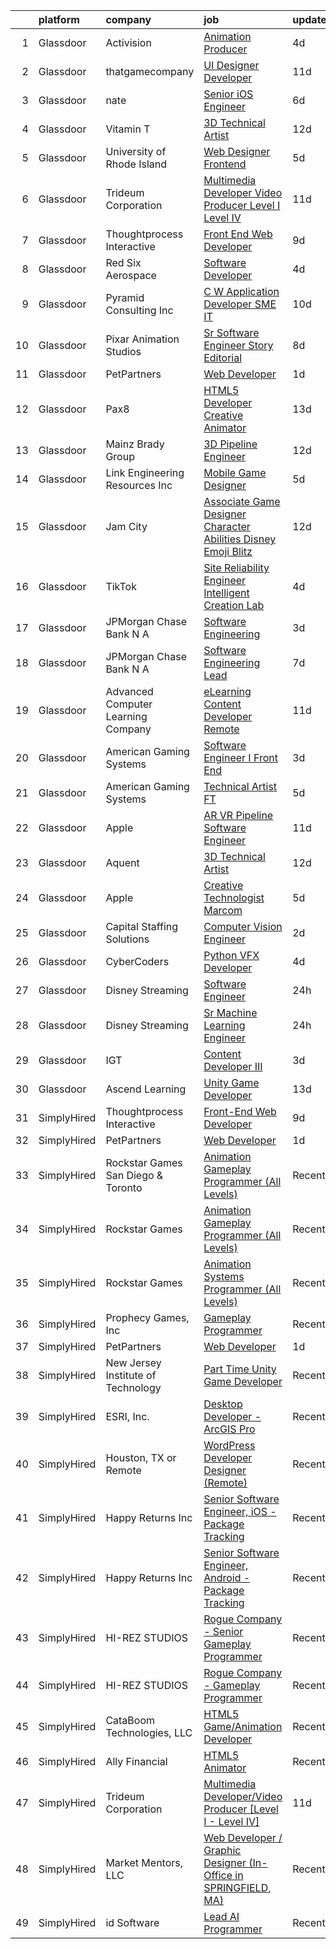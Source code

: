

|    | platform    | company                            | job                                                                                                                                                                                                                                                                                                                                                                                                                                                                                                                                                                                                                                                                                                                                                                                                                                                                                                                                                                                                                                                                                                                                                                                                                                                                                                                                                                                                                           | update_time   | location                 |
|---:|:------------|:-----------------------------------|:------------------------------------------------------------------------------------------------------------------------------------------------------------------------------------------------------------------------------------------------------------------------------------------------------------------------------------------------------------------------------------------------------------------------------------------------------------------------------------------------------------------------------------------------------------------------------------------------------------------------------------------------------------------------------------------------------------------------------------------------------------------------------------------------------------------------------------------------------------------------------------------------------------------------------------------------------------------------------------------------------------------------------------------------------------------------------------------------------------------------------------------------------------------------------------------------------------------------------------------------------------------------------------------------------------------------------------------------------------------------------------------------------------------------------|:--------------|:-------------------------|
|  1 | Glassdoor   | Activision                         | [Animation Producer](https://www.glassdoor.com/partner/jobListing.htm?pos=115&ao=1136043&s=58&guid=000001817fe5dcdfb0f70eb3a922f40d&src=GD_JOB_AD&t=SR&vt=w&cs=1_7539c44b&cb=1655708180010&jobListingId=1007942447976&jrtk=3-0-1g5vubn8ek60t801-1g5vubn8qk62e800-9ef75708da2a69f3-)                                                                                                                                                                                                                                                                                                                                                                                                                                                                                                                                                                                                                                                                                                                                                                                                                                                                                                                                                                                                                                                                                                                                           | 4d            | Woodland Hills, CA       |
|  2 | Glassdoor   | thatgamecompany                    | [UI Designer Developer](https://www.glassdoor.com/partner/jobListing.htm?pos=119&ao=1136043&s=58&guid=000001817fe5dcdfb0f70eb3a922f40d&src=GD_JOB_AD&t=SR&vt=w&cs=1_6c4cedbc&cb=1655708180011&jobListingId=1007926460343&jrtk=3-0-1g5vubn8ek60t801-1g5vubn8qk62e800-b15c9ccfab3e315b-)                                                                                                                                                                                                                                                                                                                                                                                                                                                                                                                                                                                                                                                                                                                                                                                                                                                                                                                                                                                                                                                                                                                                        | 11d           | Santa Monica, CA         |
|  3 | Glassdoor   | nate                               | [Senior iOS Engineer](https://www.glassdoor.com/partner/jobListing.htm?pos=108&ao=1110586&s=58&guid=000001817fe5dcdfb0f70eb3a922f40d&src=GD_JOB_AD&t=SR&vt=w&cs=1_e38f8d38&cb=1655708180009&jobListingId=1007935863562&cpc=D69957E0862862E0&jrtk=3-0-1g5vubn8ek60t801-1g5vubn8qk62e800-d32336ae393d48e4--6NYlbfkN0DG4ntHtB_rMsnfhgmnSvK2brktLme1L4SiDeJjQ-izrVOLqRJ5-yjEwoYGp-nj3bVg2-iX_C1KkJjIprzP32YMgUP5YAiENIpTlKV2xZnIOX9G6KSillyVptu-mQTfEDiivm4-0keP813kvnF4O0Sohe2S6LJFXyvgonBjIne8yJEeG_w5twx3UcuIIXveJqmf52AXpg0QeysXg5btOS7BbvNn0HhBcgFX5VasjOIgkgHwuUzLtq7lqwoxu2MkPuJWGecYjUMIqwgMUvOUsK7OCkh_rRoEiPxWSjmvwmHvQ81W5Ps2GYnOvEW0b7MjWy4MXES0g0g1ogsRLFfCgD3aiaHaCTMdPswDLh6o0euEw69RIQJ1nNrVJ2s5cj2SzLCOpkw2jd0-d1Erlsz1yWB_4JojKEz2j7hiVV4EB0UYe4l_XIZpTBE1sTWs4IUFMQe8gscZwYngDSXGhIhJKLqK8txPdjLuwjVRnMb6q8hP6ZBFzpjNg3lMNXl9XEB-3hWG4eauXPf0CzMoYSrMf_l0zVYlTyI2-713FvVP7YyHMHgyfOX5Sz5A75avsBc1cVv7ek6VNpB3jURlGO0BTeE3LOPFuH35VewSHZFnBUjsLiAgjERWWXtDEZCBcRJlQ7k8nmsLanQ-HzEchPU-FQtPSTXO7n7RZYTbOYM_HN0blXRusXOjxlpJnMeaESdvanfFCMFkq3mLbImyqDvObtpJoHjyaLfj8KwtwmpUMbxEQLSdVoRfPyu4VNont5FXb5mgAfBctWzui9v-f_DLTOfYhpGPwMJQacKxlHcy5MO0bk8seIWsc-R7sBZGdQhXUav3dNGJGH41UpWx3FIu1eFew6EqxnurYN-2LhEpzcHFn4ltuLuKTI5aW6e3oUrx45QGpJhYaCgh4WsHM6AGyZ3qxRXab0lruqXPbJ682IN20gY7MQ_7fxhGBPNx9CR1tMqAZX2GJthIVQ%3D%3D)                                                                                         | 6d            | New York, NY             |
|  4 | Glassdoor   | Vitamin T                          | [3D Technical Artist](https://www.glassdoor.com/partner/jobListing.htm?pos=112&ao=1110586&s=58&guid=000001817fe5dcdfb0f70eb3a922f40d&src=GD_JOB_AD&t=SR&vt=w&cs=1_81247fbb&cb=1655708180010&jobListingId=1007924250804&cpc=6FC5BA77C9A4CD78&jrtk=3-0-1g5vubn8ek60t801-1g5vubn8qk62e800-b676246afe9ffab5--6NYlbfkN0DMrcEu7yrtATojKJA7cEzGQ3FdRGWLh0CZQInL4ECGI6k5tN82kdM0OKoro5eXmjqrlAnDtckO5oeRnp0WuwL4LRISKzB96TROHOn88Gkm_ZjVTDxR6yvKi-wTEpxbYoH4Q9Epgd_JwKUcv74onN9sPbFCnxTAPOYzeQVeoWsKFGUVTXGT9BFKbxozY7bD8d7MhJ_bCTu12KaVApa0s5wjp13KTQdpOsgatCv-EBXxXMXm-myAWnOnrpzzvBLtYtQJoGCu7MVRCcgbRQmdQMW0gznu_Wj1CpABHMbxawqu3jpIoh3y9V6Cd4R0cKS3HhDVO5TkpsIMho28VV1xl5ZkofR-nyYBPeo6SRXYqGdfM32It_EfmJBVMuCaEWJfv6XYnqoxx2PIgBMmpQTAI_ghKC91bos6k0maXa3KIl2BgBzWX3rF_Q1W6Ek2XGH5GPyljLtVr6-RMgTosThsnhMzs2Zv8VA_fhQ%3D)                                                                                                                                                                                                                                                                                                                                                                                                                                                                                                                                                                                                       | 12d           | Remote                   |
|  5 | Glassdoor   | University of Rhode Island         | [Web Designer   Frontend](https://www.glassdoor.com/partner/jobListing.htm?pos=103&ao=1110586&s=58&guid=000001817fe5dcdfb0f70eb3a922f40d&src=GD_JOB_AD&t=SR&vt=w&cs=1_ee1db5e1&cb=1655708180008&jobListingId=1007939185950&cpc=8F7BC0C6B9F707AE&jrtk=3-0-1g5vubn8ek60t801-1g5vubn8qk62e800-cec50dc6a3bfc729--6NYlbfkN0AqMLPTf4MGsUN8huRgi1zVnsM5rlBPqqz_2kyggCnnEqSYAGTW27u8HQM9tTc-lWz9t1-fnXZk25rY03sh_QIMP7trI6ET8mKC5HvNDX3e5v_xhdFfZsSmyN9xYje89TX9CQi_CFkn8M6INuA3IeVoMn9iSqU1XmIfsehcceIlI2-nl-IbmloTIpU6dNTLkl2yfcf6ujfsRzzuf_A5vNYEG1kX8SqEHMtMEgioCN3voY5uZc8d0GN37Ez8le92nVSo2q1i11pHhSoHdMlsEhHhS98S8_HFvSTOmAv2hLC47iUEKWbNZ0m7UkPvECJFzy_psYujtYbMX5UyZKhNp7uzKInOOjsT_UK8GzYXVLex994veQmJmbn-nsyXercNnV9k2Wn1ijNThVwqs291fSUYurv5-kfuA7SlyMHXHHrJouN0T-oKtDwr7Y8q9Zd1NzPwFa98ZlT8Tm9NOmwYuF5VWVglwQ0PLmsVgIL8cj0ZtdIgFVfxhmkGE3zF_21NfMN54lYGpiDcJdEk4DWkUV9OpoqbAgpyv_8%3D)                                                                                                                                                                                                                                                                                                                                                                                                                                                                                                                                   | 5d            | Kingston, RI             |
|  6 | Glassdoor   | Trideum Corporation                | [Multimedia Developer Video Producer  Level I   Level IV ](https://www.glassdoor.com/partner/jobListing.htm?pos=127&ao=1136043&s=58&guid=000001817fe5dcdfb0f70eb3a922f40d&src=GD_JOB_AD&t=SR&vt=w&ea=1&cs=1_9586f9b7&cb=1655708180011&jobListingId=1007927748029&jrtk=3-0-1g5vubn8ek60t801-1g5vubn8qk62e800-9774e517da35a4b8-)                                                                                                                                                                                                                                                                                                                                                                                                                                                                                                                                                                                                                                                                                                                                                                                                                                                                                                                                                                                                                                                                                                | 11d           | Fort Sam Houston, TX     |
|  7 | Glassdoor   | Thoughtprocess Interactive         | [Front End Web Developer](https://www.glassdoor.com/partner/jobListing.htm?pos=102&ao=1110586&s=58&guid=000001817fe5dcdfb0f70eb3a922f40d&src=GD_JOB_AD&t=SR&vt=w&ea=1&cs=1_666848d7&cb=1655708180009&jobListingId=1007932192849&cpc=786328B4A40DC555&jrtk=3-0-1g5vubn8ek60t801-1g5vubn8qk62e800-17fa3b3a3ef9e947--6NYlbfkN0DW1Pv4zlUSkAgGS76DL173agLpQ-Pr3TIaPZqk8bxgbTU2O9KJxAWmHxIfHPGN5y_KvDlX-iVMjoY0_k1LdJzh5BAsDGg8DboJwnaowMvUwWclEyj4k54soQzN7MZPN3m22WEQMf8VZDbHjxQowwIRCqtcIciu2m8NeKrsdMoaYSIXoEuiD2iOmElVCbb3LDoTPQp6w2l_sHot8ThJKUQDqnQL61OPo6lySd9PBOXhvM7sdH3_LhE88g2vQEtjzYWATiXUZojJMo7pGUd4rpDe3M2Oo-VBm2sc6zywF0dmiSSdX36DjvRSNe3mviGAIqfQ8EfvCUqJxVCAovCD3gM0JJ_JQheZETARZnSSNpgCpt2RM2IwEJqnyOEW7CFxK8Zl79rOMW04HOuJ_ucpCg3zQxpd8B6IYhzJc6sYeJ02X52HdGaqccV-jC91TZ3DXLlZ17_ZsNDqkuodmxg2clzOhf_QpwGSwW7YHIS8at3psN3Ju2LLcDbdx8ORQCxvTFAp5MLwYMIW7g%3D%3D)                                                                                                                                                                                                                                                                                                                                                                                                                                                                                                                                                | 9d            | Saint Louis, MO          |
|  8 | Glassdoor   | Red Six Aerospace                  | [Software Developer](https://www.glassdoor.com/partner/jobListing.htm?pos=125&ao=1136043&s=58&guid=000001817fe5dcdfb0f70eb3a922f40d&src=GD_JOB_AD&t=SR&vt=w&cs=1_97630f8a&cb=1655708180011&jobListingId=1007942841251&jrtk=3-0-1g5vubn8ek60t801-1g5vubn8qk62e800-d9493599b9a06e8e-)                                                                                                                                                                                                                                                                                                                                                                                                                                                                                                                                                                                                                                                                                                                                                                                                                                                                                                                                                                                                                                                                                                                                           | 4d            | Orlando, FL              |
|  9 | Glassdoor   | Pyramid Consulting  Inc            | [C W Application Developer SME   IT](https://www.glassdoor.com/partner/jobListing.htm?pos=113&ao=1110586&s=58&guid=000001817fe5dcdfb0f70eb3a922f40d&src=GD_JOB_AD&t=SR&vt=w&ea=1&cs=1_c925c6e5&cb=1655708180010&jobListingId=1007929621540&cpc=9DC6E4D8324653EE&jrtk=3-0-1g5vubn8ek60t801-1g5vubn8qk62e800-fe002e009dff159c--6NYlbfkN0Bjic9BpODao-m9BEup4myv2yv9o6hanv70kCRpjMjSDcmmrD9YS-C3x1sAbJGW_XqKuzhmgJhJcVI52qUdS9zY-B0NezLEoDV8lM3EsDfYMhCkJcHVZzTvoSSyWiXxPfdRaO20MHgXm1yxPXMCH7osvwkyhbNu9K5t5Sw46bVp2uMBH5VPcGrawp10Be8aPcmIteYYkQFGeBoJxSXms7zdt56uHeQn3e7PLzyMNU8EiisNZh9DwZmr5NTjPDl82jOFnCwLyc1PEOQo2xAqiFqSe0ywpZ5kYiNHMH6PloGDjxxFhEIR2uPXHz0M1eMhae4-pH-rRhozEOP6IXOF9d1iYGy-NwWjywBh9x5aADb6Dvi8SYwTRzyl9hO4yA_U-Ih1A8bwrwhtJk0MUyk37VteXmTlqt2sRpC0yVWkwzM2Od92kdS6TKuhyxZSx1sXGNMRnvSGFdUKNl-WlftAr7R2b8uu7nADt72ElTwcFu7f84m-L5DTcJyNL1uMrUpAn2h86KPB-FtLytM75pmes9p3vXA6jmj1FcJOkcIRghjEEMFc8ULEPKCYI9Q1cYnJJETUbZLNgU-PftzKiSMGw16RYk03PFjZL_RCz3n6mY1xGS2dy1bZCplPe9z-RF6qhbxwYEMIAp4yiDs0qVFh6_5KaWLxbSSUBf3mzfSqI3qTQcQg8Oyo4XvVDE3-ZhWNytlhjd50D3xtVybLm21fkUGTKWuJopHUH_OKHDRWmNxdABl0svDzIvxbuf0kehgTte_wIvvdPUwpOwakQEb5QWa9M5zLbzLmxuKj0httBF1zfZDV1WNIfSM0IoC1WstQJ5dHcXdmPdPwS9wAQBoF8K2GsFe9RbbfqGJA3lfHq_FeUo6pDjVQGIG6uUouJLK_4hVkKHK_maRbimGblfvPT-mqyuOZXx3usPNryV05yd5bXRjJ6G6wwSPw0OzTXJEWr0xknZJXjolnILRtfeQq-UkybJqO5LQAgjJs1ng7hkED79_lKVTSyJCQqKcMZCpjAaP_VObLaJmsYLdO_gt4c1qg) | 10d           | Charlotte, NC            |
| 10 | Glassdoor   | Pixar Animation Studios            | [Sr  Software Engineer  Story Editorial](https://www.glassdoor.com/partner/jobListing.htm?pos=124&ao=1136043&s=58&guid=000001817fe5dcdfb0f70eb3a922f40d&src=GD_JOB_AD&t=SR&vt=w&cs=1_b195f76e&cb=1655708180011&jobListingId=1007933026065&jrtk=3-0-1g5vubn8ek60t801-1g5vubn8qk62e800-78a31fbabd299845-)                                                                                                                                                                                                                                                                                                                                                                                                                                                                                                                                                                                                                                                                                                                                                                                                                                                                                                                                                                                                                                                                                                                       | 8d            | Emeryville, CA           |
| 11 | Glassdoor   | PetPartners                        | [Web Developer](https://www.glassdoor.com/partner/jobListing.htm?pos=104&ao=1110586&s=58&guid=000001817fe5dcdfb0f70eb3a922f40d&src=GD_JOB_AD&t=SR&vt=w&ea=1&cs=1_be4c0fa9&cb=1655708180009&jobListingId=1007948726865&cpc=C891152315FA1AD8&jrtk=3-0-1g5vubn8ek60t801-1g5vubn8qk62e800-f751cfe49a111d86--6NYlbfkN0CptyWHVEaJ3gWQwaglLcCdOQRi5tEfllewmuKofgYUxum0knsEFCwltmb_0cVlz7EjgY2tyOTuKXnG-ckoUtVXWZ3KIbrKMr_Abv-TTxFyMX-1eZOCHOn70PaNOSLEeV0rn8WaTp3j0NtdICVqzlY-PxrGv0pZ5lHbas_ubYBWj2joGKzxcl81dhkUyHoSCVtGjqNqMWnjM-EGElIbI4-BftraAMLfWjCik_pFAPlpwKQSfn6G3qpJXNL6EJrEq-JfcgCZOZ8x_Jm8cWuq1oqz3s1uuv3pW3uKLx8wZEJdy13YBp773Db0wnl005tgibcHNxV93aLCG2JtSH9okyEWaF1lKUSGyxOY73qb54LksArIqPc-gtNEo7DAylFswcOJ_HVmaBGOGy9NdhVDLK2gjxPr5G4L6eTv0Cs5CAWQfKg567qwp5vSGFgwsnWHvF9rPjqmFnAtU3tTqPUqA1xBJilqDkoOtdSBNDpfZ7BHg8c7HjpXtO5FfO2suMV0mzc%3D)                                                                                                                                                                                                                                                                                                                                                                                                                                                                                                                                                                        | 1d            | Remote                   |
| 12 | Glassdoor   | Pax8                               | [HTML5 Developer   Creative Animator](https://www.glassdoor.com/partner/jobListing.htm?pos=118&ao=1136043&s=58&guid=000001817fe5dcdfb0f70eb3a922f40d&src=GD_JOB_AD&t=SR&vt=w&ea=1&cs=1_6baafc15&cb=1655708180011&jobListingId=1007921790278&jrtk=3-0-1g5vubn8ek60t801-1g5vubn8qk62e800-94e32ab3bd5f2716-)                                                                                                                                                                                                                                                                                                                                                                                                                                                                                                                                                                                                                                                                                                                                                                                                                                                                                                                                                                                                                                                                                                                     | 13d           | Denver, CO               |
| 13 | Glassdoor   | Mainz Brady Group                  | [3D Pipeline Engineer](https://www.glassdoor.com/partner/jobListing.htm?pos=101&ao=1110586&s=58&guid=000001817fe5dcdfb0f70eb3a922f40d&src=GD_JOB_AD&t=SR&vt=w&ea=1&cs=1_78333208&cb=1655708180008&jobListingId=1007924023769&cpc=0F120DD93C91FC85&jrtk=3-0-1g5vubn8ek60t801-1g5vubn8qk62e800-19e69a8eea02e56c--6NYlbfkN0AmBvT8mmb9xI3Fj7UxKkF4Cq8RZh4Va6i5lMeIN2RcgGASh7aFhimwCXUNgOpzN1fbJ1oBdpr8KHMtR0CV7Zq2RullAxWIL3pE3BDWV59ENUqakRDszZixYKhBkXpnqpQvqe1fgrLdNWUtqdFStxCtFPy6Wabm9-W5fOxJtdZMS8_ygq6xyQ55hH7eNBwfvRqUHe5Ugq0LYFoQ2s0JWi0Qe78CzZ4Bn2qIwKITdtlM-dkndvOr9h8Dxz_Ysm0mQb3TCmpCpD_hgs4OcrQnLNetWwEHg9xRb6kUnOay933tPSIBBjw59XxThMCwAE5HGZv6CNXomEJWzNWmbSCEYtmSLViP6B49ll9BeGrq_eJbnQeCtFHri2E6HvKjOa33D0OULZ4zgqboJphJ3wqeXjG4zrIIMC3skQM3enR3BdFadLwRrAEQakQwHUMzMwnfRGJGabWtutR04x7Ri_DDgzz57rZGDqJJ2-I1qf5fFLT5sYww9q7aaBTxed3evtR3AC6NgHMtuE3vXQ%3D%3D)                                                                                                                                                                                                                                                                                                                                                                                                                                                                                                                                                   | 12d           | Remote                   |
| 14 | Glassdoor   | Link Engineering Resources  Inc    | [Mobile Game Designer](https://www.glassdoor.com/partner/jobListing.htm?pos=105&ao=1110586&s=58&guid=000001817fe5dcdfb0f70eb3a922f40d&src=GD_JOB_AD&t=SR&vt=w&cs=1_096f3bf0&cb=1655708180009&jobListingId=1007940009417&cpc=ABD31432EBADCA3A&jrtk=3-0-1g5vubn8ek60t801-1g5vubn8qk62e800-7b38c36edea65596--6NYlbfkN0DK2C-pmrF0sqrfJr4Li3c4X7YMnrkXddQXZaL_6xg-NZtklDZSx_yiPocXKeJyu8GXZBF6iHTzcqxoh5YfXOzapaowrEFcW0Wvv5P3l-zCcOsePFDIEXLcVnyoePoRFk5P_6JWgwML8Yo4BphEmn5W_K6bLP7l7bh3xDbq9jrYvVm_Q0D1O6gFJpgALUycwUBBMf6MHqwGlAnREEjLQdTpU_L2EJepnzi1aT3907SpBl5Q8ND83LvEwBV8_0crLRYhrA2Ycdlj9w3OkLxl05wRZQMrD0KsoMCq7cQcX59sLo5QyC99qpsziieIY1DMTuIdVT6czf55PLs-1eoz6soBPrnVkeEIudSLHLc-gJiwejF7Yb1C2JZdZEIuRslqWBQ1KZ-sohLmkoC3vi52vUY3xWUIXtIT2uQYrdzL4NNAbaAf25CedLD4Jn5l7nPrv9-AGdYnXEN1nizjjmSkCVGNoD9tpRaILx3YhutLl3HJcu_JXupJxC1AbH2R1ok6s7imm3gIkrD1mijfaFKKTas43y0qO31lwqEFecMjgU_XW0rnoF3CoueTeaYoKza0FA0e1-SDC7qhJHjgdeRJQxuP7hCa436OQeM%3D)                                                                                                                                                                                                                                                                                                                                                                                                                                                                      | 5d            | Philadelphia, PA         |
| 15 | Glassdoor   | Jam City                           | [Associate Game Designer   Character Abilities  Disney Emoji Blitz ](https://www.glassdoor.com/partner/jobListing.htm?pos=120&ao=1136043&s=58&guid=000001817fe5dcdfb0f70eb3a922f40d&src=GD_JOB_AD&t=SR&vt=w&cs=1_839f0f94&cb=1655708180011&jobListingId=1007924480789&jrtk=3-0-1g5vubn8ek60t801-1g5vubn8qk62e800-ef94adba0224604c-)                                                                                                                                                                                                                                                                                                                                                                                                                                                                                                                                                                                                                                                                                                                                                                                                                                                                                                                                                                                                                                                                                           | 12d           | Burbank, CA              |
| 16 | Glassdoor   | TikTok                             | [Site Reliability Engineer  Intelligent Creation Lab](https://www.glassdoor.com/partner/jobListing.htm?pos=123&ao=1136043&s=58&guid=000001817fe5dcdfb0f70eb3a922f40d&src=GD_JOB_AD&t=SR&vt=w&cs=1_c06514a4&cb=1655708180011&jobListingId=1007942023163&jrtk=3-0-1g5vubn8ek60t801-1g5vubn8qk62e800-19162d37264834e5-)                                                                                                                                                                                                                                                                                                                                                                                                                                                                                                                                                                                                                                                                                                                                                                                                                                                                                                                                                                                                                                                                                                          | 4d            | Mountain View, CA        |
| 17 | Glassdoor   | JPMorgan Chase Bank  N A           | [Software Engineering](https://www.glassdoor.com/partner/jobListing.htm?pos=121&ao=1136043&s=58&guid=000001817fe5dcdfb0f70eb3a922f40d&src=GD_JOB_AD&t=SR&vt=w&cs=1_01c7eae6&cb=1655708180011&jobListingId=1007946070682&jrtk=3-0-1g5vubn8ek60t801-1g5vubn8qk62e800-1a2aaae1039d2b52-)                                                                                                                                                                                                                                                                                                                                                                                                                                                                                                                                                                                                                                                                                                                                                                                                                                                                                                                                                                                                                                                                                                                                         | 3d            | Columbus, OH             |
| 18 | Glassdoor   | JPMorgan Chase Bank  N A           | [Software Engineering Lead](https://www.glassdoor.com/partner/jobListing.htm?pos=130&ao=1136043&s=58&guid=000001817fe5dcdfb0f70eb3a922f40d&src=GD_JOB_AD&t=SR&vt=w&cs=1_af1a5343&cb=1655708180011&jobListingId=1007934794889&jrtk=3-0-1g5vubn8ek60t801-1g5vubn8qk62e800-720b18d72907ce56-)                                                                                                                                                                                                                                                                                                                                                                                                                                                                                                                                                                                                                                                                                                                                                                                                                                                                                                                                                                                                                                                                                                                                    | 7d            | New York, NY             |
| 19 | Glassdoor   | Advanced Computer Learning Company | [eLearning Content Developer  Remote  ](https://www.glassdoor.com/partner/jobListing.htm?pos=122&ao=1136043&s=58&guid=000001817fe5dcdfb0f70eb3a922f40d&src=GD_JOB_AD&t=SR&vt=w&ea=1&cs=1_f19475b8&cb=1655708180011&jobListingId=1007927044710&jrtk=3-0-1g5vubn8ek60t801-1g5vubn8qk62e800-5537038bbb0cb43c-)                                                                                                                                                                                                                                                                                                                                                                                                                                                                                                                                                                                                                                                                                                                                                                                                                                                                                                                                                                                                                                                                                                                   | 11d           | Remote                   |
| 20 | Glassdoor   | American Gaming Systems            | [Software Engineer I   Front End](https://www.glassdoor.com/partner/jobListing.htm?pos=128&ao=1136043&s=58&guid=000001817fe5dcdfb0f70eb3a922f40d&src=GD_JOB_AD&t=SR&vt=w&ea=1&cs=1_e0e6916c&cb=1655708180011&jobListingId=1007944726871&jrtk=3-0-1g5vubn8ek60t801-1g5vubn8qk62e800-15626509aaecea75-)                                                                                                                                                                                                                                                                                                                                                                                                                                                                                                                                                                                                                                                                                                                                                                                                                                                                                                                                                                                                                                                                                                                         | 3d            | Atlanta, GA              |
| 21 | Glassdoor   | American Gaming Systems            | [Technical Artist  FT ](https://www.glassdoor.com/partner/jobListing.htm?pos=129&ao=1136043&s=58&guid=000001817fe5dcdfb0f70eb3a922f40d&src=GD_JOB_AD&t=SR&vt=w&ea=1&cs=1_4ca4d5c9&cb=1655708180011&jobListingId=1007940482302&jrtk=3-0-1g5vubn8ek60t801-1g5vubn8qk62e800-f6394fba1e6c36af-)                                                                                                                                                                                                                                                                                                                                                                                                                                                                                                                                                                                                                                                                                                                                                                                                                                                                                                                                                                                                                                                                                                                                   | 5d            | Austin, TX               |
| 22 | Glassdoor   | Apple                              | [AR VR Pipeline Software Engineer](https://www.glassdoor.com/partner/jobListing.htm?pos=110&ao=1110586&s=58&guid=000001817fe5dcdfb0f70eb3a922f40d&src=GD_JOB_AD&t=SR&vt=w&cs=1_44748160&cb=1655708180010&jobListingId=1007927431038&cpc=AC285F3A3ECA6BB0&jrtk=3-0-1g5vubn8ek60t801-1g5vubn8qk62e800-bb5f5cb949944411--6NYlbfkN0BvKrLyj5gPmtZO9T8euul8TCxuuKNOtzRJOomxnwSEodTz2Bc-sPZlbtkML8D-m4qjCGnf4bnfUrweF_RkuPHMQtZlGCPyYG7zIzY2mu6LkXJ3pkQqYHzuon2sI11N7eOYUdoD5_9TA2QbfOEUiLaBNSxj-9O_ShCUdvi43RaRw3ckauo2UKuckdUBizfUDKi8nitZ8mIPZlafEcrc8o086n7hDDT1U5WIKmqXf0dxLUF32Nvn3bh3zoy09GXaWTjeSjrjHkNkkcnBHZnuD4JWdbkUKAPJBNtplU2r-oCdt5p76WO54wBMUC32BkUNt7GrEWQ03YdgOU906iag-Ti_LfDy7oN_9Be15AZgm3NGx4k384gB1TSA64ZyB2UE8xGXDPXJ_bWKgJp5TRJ2XNrIBg7iPZB4weX4r4UyxBWCgjL9x-hUD4ZO0HmiawT5JwPUDTJk8wLiLZq_J0dK5bGVDgd6w-UHKMQFc9gJDOwuYchbrFJ5B6yeBug8EErrqOw59Hb9y2Anol_D1hvrpxzREBYB9IEG9yvFIQEe3hLRgg3QDvP_-T-l9yyQM0tnIyjoZeEM48lgDfEjN3nps8NWZU-4ZaGC_8bHqOz2t6b582qYg-kcNNMB8-Jy_tfjWls04J0C2BTqCZqRH2LNGE1ZNTiG7rHoq3w8oHx6zQtLAsvhMyKAhy2wT2RARWHCly4E6I2gHOoTcWATn-lgjUwFNlJDkw7F_1NHb65qpyAXllGv_GLOXOuE9HoqSPf-wANsVSBQmM-J9VYeiyC1cE0M-HesK9jnLr5MgX0FDr4pg1bqs9-ax0ptgVR_HfVCbbaoZyBzv8bC__JJj0OjC4zqyf-7wrXCO_ATcWhfx8dVOuGSBVazkD2g4QQN3xBFphZzwagKAlTKAH_7sVvK0dBWtMyz2ca4R7vZOtQ50srxWDFCxsfVkt93jEOtSXTAxRqXUhJLNa6srInQKhgJHzZz)                                                                        | 11d           | Boulder, CO              |
| 23 | Glassdoor   | Aquent                             | [3D Technical Artist](https://www.glassdoor.com/partner/jobListing.htm?pos=111&ao=1110586&s=58&guid=000001817fe5dcdfb0f70eb3a922f40d&src=GD_JOB_AD&t=SR&vt=w&cs=1_3073e6e0&cb=1655708180010&jobListingId=1007923719283&cpc=A65DF3A704A48F9B&jrtk=3-0-1g5vubn8ek60t801-1g5vubn8qk62e800-543a1d89cc196ac1--6NYlbfkN0DMrcEu7yrtATojKJA7cEzGQ3FdRGWLh0CZQInL4ECGI9gD0Wolx9R2EDT7B77c2cRZWsv8m3llZu--9Lw114O_skrLyF_I6SgxSxzYeplcDPXGdHein_SZiLSSfcxNX90WARoK4PLXqXq75b43CDnftlS_FE9aV2wRJHGfXTKNI47wyvf29ORTVmDs1JLQWUfcoahPi13HZvM45U8CEUqh3T98o83elH1TdLbe-Z8yzsPnN-R0CG9IQOJDVDMLdRv0OdGQ_EJlkYL5IFp6OxVYzxs5zhW4G8QBVwLVgDo7QRqhJ1WWeOyIsx-QYTNFSPlQUoKjBM1-0E8D5aoi9UuOPeylqLAtnCXgmp-ob3Og90FsYko66t-Bgzq3OJCMWs-4FA0_65YCYwVqTIvoWu8yeNFc9jl0or5p9iQqwAhPpbIWarzfS7gNNwFvQNtJ7PCOwuQqZoQGbA%3D%3D)                                                                                                                                                                                                                                                                                                                                                                                                                                                                                                                                                                                                                         | 12d           | Remote                   |
| 24 | Glassdoor   | Apple                              | [Creative Technologist  Marcom](https://www.glassdoor.com/partner/jobListing.htm?pos=126&ao=1136043&s=58&guid=000001817fe5dcdfb0f70eb3a922f40d&src=GD_JOB_AD&t=SR&vt=w&cs=1_cabfc596&cb=1655708180011&jobListingId=1007938949290&jrtk=3-0-1g5vubn8ek60t801-1g5vubn8qk62e800-7a6b009faed7eea5-)                                                                                                                                                                                                                                                                                                                                                                                                                                                                                                                                                                                                                                                                                                                                                                                                                                                                                                                                                                                                                                                                                                                                | 5d            | Cupertino, CA            |
| 25 | Glassdoor   | Capital Staffing Solutions         | [Computer Vision Engineer](https://www.glassdoor.com/partner/jobListing.htm?pos=114&ao=1110586&s=58&guid=000001817fe5dcdfb0f70eb3a922f40d&src=GD_JOB_AD&t=SR&vt=w&ea=1&cs=1_24979f07&cb=1655708180010&jobListingId=1007947419559&cpc=8795CF9063CD573D&jrtk=3-0-1g5vubn8ek60t801-1g5vubn8qk62e800-e7e740190f8c76e9--6NYlbfkN0AHXq2vAVwR3IH7wgnTMdWCa3HguypIXx0DFudX-u0zu6XSU0N9gDGCMsnO9yvyAfPjfoMwOGJQE_SiqNn-sw0ydRagHkxQ0cPR5azh0oseIHdw7Rg5Z-ogbMLaT7MP4IJxUAYiM3qYkriOsSLeH1fZXEy_jyWa9jRK-LUTfwh1doHySLxXF6K9y4KzrEGTlwBu9HCH1K78VC4ptkOmCRQ7iPwdYY8AHzUV4y4PJVxtWlSxeYUXATdvnGEv6u9_8gVDf5nVjFUhhXJOH3RIL8g5zjaSiTca6sRUGhdbXB4_HOFgqaUsp7yuInrcFF-fs9mB3LZt00_ePHFlMTwHH-BGlsUEJYkA7FkNWUIipjQiEPZ6bVR89jzpkyk7CLz8eohCAqjwFwt424_urf_1M_h-FIlrymEx_iO1JTgr_3mKc41BPrv7ac5JjwhhZXoVyNB6lLiiCPSGujZ-V3FSa4sPdC_qaDElR0VGSy6r5JPDcr0wmcIv-q6RqrjBVwEVYRXPewk7MbmNwg%3D%3D)                                                                                                                                                                                                                                                                                                                                                                                                                                                                                                                                               | 2d            | New York, NY             |
| 26 | Glassdoor   | CyberCoders                        | [Python VFX Developer](https://www.glassdoor.com/partner/jobListing.htm?pos=109&ao=1110586&s=58&guid=000001817fe5dcdfb0f70eb3a922f40d&src=GD_JOB_AD&t=SR&vt=w&cs=1_4bf9c78f&cb=1655708180010&jobListingId=1007941925951&cpc=FD1C1DA32C38CFA7&jrtk=3-0-1g5vubn8ek60t801-1g5vubn8qk62e800-5775509c61a6d1fb--6NYlbfkN0CpFJQzrgRR8WqXWK1qKKEqALWJw739KlKqr2H-MSI4eoBlI4EFrmor2FYZMP3muM20aj7yI-olFtT1D3CZ-bG7hy6c3rGMMDIcsfJLVFqgfYljmA8sEIAEB0O9dsjvAlrDn3ULuOZNZYeaA3StkHeKoc1Xw5qCfQNmuMTfZQwwse_KmQEFjNWaN9RrhceLZPpJfDED-lC-swXnizcASH_NqBdXRmxqHIMW0aBn98aAH9RqOShfdj9V9eZR6p-0J5vgWJXPRyoOuf-2w93sGk6Jj1l9CLgfw7xDuV6qJ2Gf7jx1-XdVW6A8V-OaekpMUqoMh2hwUUJNwoxv73nK6z_h7MwMa4hncT-iKH7ncrPPhFzlKsYONkE5WVP6xerUY_zsQLgHTSFwUFNSqZlru0RpUBMnJT0tTrYnQgpqsgAQa2P7TLrRRNGpm_P2k9qQwPCemHgXE_HncOK1kme4SmICX-kWKSqB9QiY9IWaA0bFEcSzI5dnw00Rpyhs9Icbg0tJJdsIVsQ-O-o_lPPfQrTtGKzo67XKczMfICfW0ej3hdZkPmYXa0isFUCmTL5gkK_jNsRgv7r8et6hz7Vm81JegCcX4oloSAglfPWfx21fzUMtcaNWNreJq1MI6IsjmWdwwPpZ-vhvd8vOHjbUshDG4fyamcL5Kq5Y6CD-wVV7FEMnwpVmn7DMARpY0XoW4tuSW7fz_ie_db7-dDDv0jowNSbjD68yCcoZYoC4mhKrccHRdjOp-AlJwNOce91xTwXppdJrmMY9GfMIvkjPLMtSdIXdUDaX8zDGOCsBzY3itTXcWIOmW6Q5VGoMV7sv6G9337EyY3lOzirhQ4tBu_icgm75hQ-3qi4_dcUJp5pgpIuoPuuOefhl1AF4OP8CqLc8qy3W4KV8UNldUxtkHgptJtzkbzMSusDJYgdAk5UThXz5a7Bm-ibkceNiJDYutSBHth72w2PsgE2BqkH7rX79WKB4EMtlmf4%3D)                                                                      | 4d            | Burbank, CA              |
| 27 | Glassdoor   | Disney Streaming                   | [Software Engineer](https://www.glassdoor.com/partner/jobListing.htm?pos=106&ao=1110586&s=58&guid=000001817fe5dcdfb0f70eb3a922f40d&src=GD_JOB_AD&t=SR&vt=w&cs=1_f40ec85a&cb=1655708180009&jobListingId=1007950228022&cpc=C19BE7EA145E205E&jrtk=3-0-1g5vubn8ek60t801-1g5vubn8qk62e800-3335c2e18015ab9f--6NYlbfkN0DAFTyt7pbDCC2JPO79CSdi1dIb81yjczP5qsKcZIxgiYm3-7g-689UM0rgypL64cqOxYmiwfJRmS-79zRTJ2I05nt1CPc6bTC0BUjw2PvHHs3_kH_MPyaskDTSQSMpYl_v9G32o8Agm7l0xqFIB6fs7jb7VFt-TICtwC_4mmarIFlKdOAsjayxBX785Tn4uYlMJMNgC14M8-IT3MTqUoLaD32mQv8zvVgnrbHL3yoefWAtPAacAXESie1pTQAIJhrfxJJtubSefS6lDcdLVb9sVoao6MPozUbhThpcufsd1Y6q1AYmcLZl8c9yybbsiG3Kacap3KvtUtJaWOGQ7mn_QOtvjsPIVf8NBgQG7opnNoDlvonPxrqRz41KygP3Mcw-xDizR1ExTn5Sd0IeaHkGoQv03EyA2PtrNgXZn2RenC8y5g1XYB2l6s8IpdHk_7s%3D)                                                                                                                                                                                                                                                                                                                                                                                                                                                                                                                                                                                                                                         | 24h           | New York, NY             |
| 28 | Glassdoor   | Disney Streaming                   | [Sr  Machine Learning Engineer](https://www.glassdoor.com/partner/jobListing.htm?pos=107&ao=1110586&s=58&guid=000001817fe5dcdfb0f70eb3a922f40d&src=GD_JOB_AD&t=SR&vt=w&cs=1_5a298b02&cb=1655708180009&jobListingId=1007950120890&cpc=01657B10174A43CF&jrtk=3-0-1g5vubn8ek60t801-1g5vubn8qk62e800-cd88fdb65a8d71f8--6NYlbfkN0DAFTyt7pbDCC2JPO79CSdi1dIb81yjczP5qsKcZIxgiYm3-7g-689UM0rgypL64crBQRulgGhtnezSs3slWef6F4I_WqTh4rV7ahSwCgOZCdT4OLEbzEfpF7zTlQK2vNomCyeYb8-j556WeLnU2vDLmytazAY_C_LVUSwjqU7UG0bMLqqsuDFGOURjZeLYUXysSTTqQkQ93c_pqkloSmPRCPYxtQxQkJM-ZZ3atDMTPyYq9UxScECx9OKIf33RChJIJpOre5ikjAaphj5zC_mGgRmBDu3Xms_nHJZ6BoB0bULFCiMhBjtK0-sQFSaTj2t1sPZM-brN5CdSduI-gK9Ro73_SZlNVn74zivh8WJeYRXCS1SKbIX9xXoXKwDSkcRIh9RmzlN9kmAk3vUHbE8zEQfKaYfdF4iQoCsu3WFJk5q4n3nxPb16Fzv8KKekmEk%3D)                                                                                                                                                                                                                                                                                                                                                                                                                                                                                                                                                                                                                             | 24h           | Middletown, CT           |
| 29 | Glassdoor   | IGT                                | [Content Developer III](https://www.glassdoor.com/partner/jobListing.htm?pos=117&ao=1136043&s=58&guid=000001817fe5dcdfb0f70eb3a922f40d&src=GD_JOB_AD&t=SR&vt=w&cs=1_442b1048&cb=1655708180011&jobListingId=1007944903983&jrtk=3-0-1g5vubn8ek60t801-1g5vubn8qk62e800-006a732fc27d1429-)                                                                                                                                                                                                                                                                                                                                                                                                                                                                                                                                                                                                                                                                                                                                                                                                                                                                                                                                                                                                                                                                                                                                        | 3d            | Missouri                 |
| 30 | Glassdoor   | Ascend Learning                    | [Unity Game Developer](https://www.glassdoor.com/partner/jobListing.htm?pos=116&ao=1136043&s=58&guid=000001817fe5dcdfb0f70eb3a922f40d&src=GD_JOB_AD&t=SR&vt=w&cs=1_c0c727d2&cb=1655708180011&jobListingId=1007921082834&jrtk=3-0-1g5vubn8ek60t801-1g5vubn8qk62e800-aadf2f0e87251eba-)                                                                                                                                                                                                                                                                                                                                                                                                                                                                                                                                                                                                                                                                                                                                                                                                                                                                                                                                                                                                                                                                                                                                         | 13d           | Leawood, KS              |
| 31 | SimplyHired | Thoughtprocess Interactive         | [Front-End Web Developer](https://www.simplyhired.com/job/lb0LrEmJuu-febCtCDvKUu2SKeX2KrxDZ5wUbtHaxXSmTUy-rb90nQ?q=animation+developer)                                                                                                                                                                                                                                                                                                                                                                                                                                                                                                                                                                                                                                                                                                                                                                                                                                                                                                                                                                                                                                                                                                                                                                                                                                                                                       | 9d            | St. Louis, MO            |
| 32 | SimplyHired | PetPartners                        | [Web Developer](https://www.simplyhired.com/job/YCN2vWcoj1IKAl9_VNjnAi92mipsHgiMEIJdKvKOFJVfErxLB2SKLA?q=animation+developer)                                                                                                                                                                                                                                                                                                                                                                                                                                                                                                                                                                                                                                                                                                                                                                                                                                                                                                                                                                                                                                                                                                                                                                                                                                                                                                 | 1d            | Remote                   |
| 33 | SimplyHired | Rockstar Games San Diego & Toronto | [Animation Gameplay Programmer (All Levels)](https://www.simplyhired.com/job/vAF3Oeg8Q16DXtOUoTMChE6aaDanLPvxkBCxkzDC-4wFn9FDl5nuig?q=animation+developer)                                                                                                                                                                                                                                                                                                                                                                                                                                                                                                                                                                                                                                                                                                                                                                                                                                                                                                                                                                                                                                                                                                                                                                                                                                                                    | Recently      | Carlsbad, CA             |
| 34 | SimplyHired | Rockstar Games                     | [Animation Gameplay Programmer (All Levels)](https://www.simplyhired.com/job/1pSEzXWP6p8ML9piAakVgJAIWzA9LrjPxi3CLE-MLJDKJMG2jk5IcQ?q=animation+developer)                                                                                                                                                                                                                                                                                                                                                                                                                                                                                                                                                                                                                                                                                                                                                                                                                                                                                                                                                                                                                                                                                                                                                                                                                                                                    | Recently      | Carlsbad, CA             |
| 35 | SimplyHired | Rockstar Games                     | [Animation Systems Programmer (All Levels)](https://www.simplyhired.com/job/kIn0DJYE1zYrW76JyclHBG42zmNgigknVu5oW39BVNYbZZb9tj62Qg?q=animation+developer)                                                                                                                                                                                                                                                                                                                                                                                                                                                                                                                                                                                                                                                                                                                                                                                                                                                                                                                                                                                                                                                                                                                                                                                                                                                                     | Recently      | Carlsbad, CA +1 location |
| 36 | SimplyHired | Prophecy Games, Inc                | [Gameplay Programmer](https://www.simplyhired.com/job/h3wUc9X_Z8b0Ki14jhmQPrC6-Z6F0zpN31akjwQSclpj6kHATp-uDQ?q=animation+developer)                                                                                                                                                                                                                                                                                                                                                                                                                                                                                                                                                                                                                                                                                                                                                                                                                                                                                                                                                                                                                                                                                                                                                                                                                                                                                           | Recently      | Alpharetta, GA           |
| 37 | SimplyHired | PetPartners                        | [Web Developer](https://www.simplyhired.com/job/YCN2vWcoj1IKAl9_VNjnAi92mipsHgiMEIJdKvKOFJVfErxLB2SKLA?q=animation+developer)                                                                                                                                                                                                                                                                                                                                                                                                                                                                                                                                                                                                                                                                                                                                                                                                                                                                                                                                                                                                                                                                                                                                                                                                                                                                                                 | 1d            | Remote                   |
| 38 | SimplyHired | New Jersey Institute of Technology | [Part Time Unity Game Developer](https://www.simplyhired.com/job/4iV7aF0p1zq3CbN9gtZfzcIzRLob5_BoljlGnKSuDs9p8YERErxAfQ?q=animation+developer)                                                                                                                                                                                                                                                                                                                                                                                                                                                                                                                                                                                                                                                                                                                                                                                                                                                                                                                                                                                                                                                                                                                                                                                                                                                                                | Recently      | Newark, NJ               |
| 39 | SimplyHired | ESRI, Inc.                         | [Desktop Developer - ArcGIS Pro](https://www.simplyhired.com/job/Pn0jlgPOSBBY-nMbXrtFeV4yvqyMnKMGCwWZz4L1Vtp9irTKUDf2Rg?q=animation+developer)                                                                                                                                                                                                                                                                                                                                                                                                                                                                                                                                                                                                                                                                                                                                                                                                                                                                                                                                                                                                                                                                                                                                                                                                                                                                                | Recently      | Remote                   |
| 40 | SimplyHired | Houston, TX or Remote              | [WordPress Developer Designer (Remote)](https://www.simplyhired.com/job/h5NIRqnG6nzwtBLlFlrT64773r4CAOGZWfW6vATD8Z8CzAc7NchDIg?q=animation+developer)                                                                                                                                                                                                                                                                                                                                                                                                                                                                                                                                                                                                                                                                                                                                                                                                                                                                                                                                                                                                                                                                                                                                                                                                                                                                         | Recently      | The Woodlands, TX        |
| 41 | SimplyHired | Happy Returns Inc                  | [Senior Software Engineer, iOS - Package Tracking](https://www.simplyhired.com/job/ZI23iTIfMdHDEGSvRCHCfmjQvrnM8J1-NMq0d7JV67OISJp5acdGxA?q=animation+developer)                                                                                                                                                                                                                                                                                                                                                                                                                                                                                                                                                                                                                                                                                                                                                                                                                                                                                                                                                                                                                                                                                                                                                                                                                                                              | Recently      | Remote                   |
| 42 | SimplyHired | Happy Returns Inc                  | [Senior Software Engineer, Android - Package Tracking](https://www.simplyhired.com/job/6GXLNOa9rafva-lYOViUArPUI1_qaAyGSDPh_1GL8XgjSXk_YVMk4w?q=animation+developer)                                                                                                                                                                                                                                                                                                                                                                                                                                                                                                                                                                                                                                                                                                                                                                                                                                                                                                                                                                                                                                                                                                                                                                                                                                                          | Recently      | Remote                   |
| 43 | SimplyHired | HI-REZ STUDIOS                     | [Rogue Company - Senior Gameplay Programmer](https://www.simplyhired.com/job/oMQV5HHlZRA32qgsNUZWy2c8U9CPRT8RJ_S2FilfACiE35Dmbsc8OQ?q=animation+developer)                                                                                                                                                                                                                                                                                                                                                                                                                                                                                                                                                                                                                                                                                                                                                                                                                                                                                                                                                                                                                                                                                                                                                                                                                                                                    | Recently      | Remote                   |
| 44 | SimplyHired | HI-REZ STUDIOS                     | [Rogue Company - Gameplay Programmer](https://www.simplyhired.com/job/LsNry-p6gnu1TIEZmUo6I8aV0PTXE3Z5_Z4722fobj5x-RZGMaivJA?q=animation+developer)                                                                                                                                                                                                                                                                                                                                                                                                                                                                                                                                                                                                                                                                                                                                                                                                                                                                                                                                                                                                                                                                                                                                                                                                                                                                           | Recently      | Remote                   |
| 45 | SimplyHired | CataBoom Technologies, LLC         | [HTML5 Game/Animation Developer](https://www.simplyhired.com/job/rcD9kqRruTFu3sLPN7RcYmKqhwYda35Xkfl4DXnDIh1VgwPtoMUoDw?q=animation+developer)                                                                                                                                                                                                                                                                                                                                                                                                                                                                                                                                                                                                                                                                                                                                                                                                                                                                                                                                                                                                                                                                                                                                                                                                                                                                                | Recently      | Richardson, TX           |
| 46 | SimplyHired | Ally Financial                     | [HTML5 Animator](https://www.simplyhired.com/job/nALAXYnSAULwPR4KKgCZeqMUxMlWYaSjM_gmb7Oh6XqDXaVFXYnmZg?q=animation+developer)                                                                                                                                                                                                                                                                                                                                                                                                                                                                                                                                                                                                                                                                                                                                                                                                                                                                                                                                                                                                                                                                                                                                                                                                                                                                                                | Recently      | Charlotte, NC            |
| 47 | SimplyHired | Trideum Corporation                | [Multimedia Developer/Video Producer [Level I - Level IV]](https://www.simplyhired.com/job/8dfMOgpu3iGje99mRpARvzGM-exCiz0AnstPyBlPgWfwP2_YdDcg_g?q=animation+developer)                                                                                                                                                                                                                                                                                                                                                                                                                                                                                                                                                                                                                                                                                                                                                                                                                                                                                                                                                                                                                                                                                                                                                                                                                                                      | 11d           | Fort Sam Houston, TX     |
| 48 | SimplyHired | Market Mentors, LLC                | [Web Developer / Graphic Designer (In-Office in SPRINGFIELD, MA)](https://www.simplyhired.com/job/kdDKEVojufcVMH10vEpQNtf-fbxzehti8PQJudzg7GIUfRr5_tUjIg?q=animation+developer)                                                                                                                                                                                                                                                                                                                                                                                                                                                                                                                                                                                                                                                                                                                                                                                                                                                                                                                                                                                                                                                                                                                                                                                                                                               | Recently      | Hartford, CT             |
| 49 | SimplyHired | id Software                        | [Lead AI Programmer](https://www.simplyhired.com/job/X5bXqJfELPspgD-zy7hH8XNkt8PuMMsOmpYIfQx1H8DILID4_LgKSw?q=animation+developer)                                                                                                                                                                                                                                                                                                                                                                                                                                                                                                                                                                                                                                                                                                                                                                                                                                                                                                                                                                                                                                                                                                                                                                                                                                                                                            | Recently      | Dallas, TX               |
